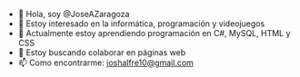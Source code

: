 - 👋 Hola, soy @JoseAZaragoza
- 👀 Estoy interesado en la informática, programación y videojuegos
- 🌱 Actualmente estoy aprendiendo programación en C#, MySQL, HTML y CSS
- 💞️ Estoy buscando colaborar en páginas web
- 📫 Como encontrarme: joshalfre10@gmail.com

<!---
JoseAZaragoza/JoseAZaragoza is a ✨ special ✨ repository because its `README.md` (this file) appears on your GitHub profile.
You can click the Preview link to take a look at your changes.
--->
